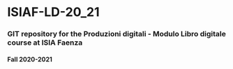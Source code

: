 # ISIAF-LD-20_21
### GIT repository for the Produzioni digitali - Modulo Libro digitale course at ISIA Faenza
#### Fall 2020-2021
